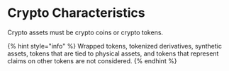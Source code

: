 # Crypto Characteristics

Crypto assets must be crypto coins or crypto tokens.

{% hint style="info" %}
Wrapped tokens, tokenized derivatives, synthetic assets, tokens that are tied to physical assets, and tokens that represent claims on other tokens are not considered.&#x20;
{% endhint %}

